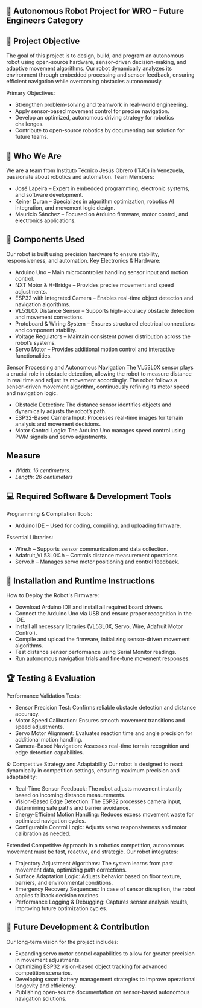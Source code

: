 ## 🚀 Autonomous Robot Project for WRO – Future Engineers Category


## 🎯 Project Objective
The goal of this project is to design, build, and program an autonomous robot using open-source hardware, sensor-driven decision-making, and adaptive movement algorithms. Our robot dynamically analyzes its environment through embedded processing and sensor feedback, ensuring efficient navigation while overcoming obstacles autonomously.

Primary Objectives:
- Strengthen problem-solving and teamwork in real-world engineering.
- Apply sensor-based movement control for precise navigation.
- Develop an optimized, autonomous driving strategy for robotics challenges.
- Contribute to open-source robotics by documenting our solution for future teams.


## 🔹 Who We Are
We are a team from Instituto Técnico Jesús Obrero (ITJO) in Venezuela, passionate about robotics and automation.
Team Members:
- José Lapeira – Expert in embedded programming, electronic systems, and software development.
- Keiner Duran – Specializes in algorithm optimization, robotics AI integration, and movement logic design.
- Mauricio Sánchez – Focused on Arduino firmware, motor control, and electronics applications.


## 🔧 Components Used
Our robot is built using precision hardware to ensure stability, responsiveness, and automation.
Key Electronics & Hardware:
- Arduino Uno – Main microcontroller handling sensor input and motion control.
- NXT Motor & H-Bridge – Provides precise movement and speed adjustments.
- ESP32 with Integrated Camera – Enables real-time object detection and navigation algorithms.
- VL53L0X Distance Sensor – Supports high-accuracy obstacle detection and movement corrections.
- Protoboard & Wiring System – Ensures structured electrical connections and component stability.
- Voltage Regulators – Maintain consistent power distribution across the robot’s systems.
- Servo Motor – Provides additional motion control and interactive functionalities.

Sensor Processing and Autonomous Navigation
The VL53L0X sensor plays a crucial role in obstacle detection, allowing the robot to measure distance in real time and adjust its movement accordingly. The robot follows a sensor-driven movement algorithm, continuously refining its motor speed and navigation logic.
- Obstacle Detection: The distance sensor identifies objects and dynamically adjusts the robot’s path.
- ESP32-Based Camera Input: Processes real-time images for terrain analysis and movement decisions.
- Motor Control Logic: The Arduino Uno manages speed control using PWM signals and servo adjustments.


## Measure
- _Width: 16 centimeters._
- _Length: 26 centimeters_


## 💻 Required Software & Development Tools

Programming & Compilation Tools:
- Arduino IDE – Used for coding, compiling, and uploading firmware.

Essential Libraries:
- Wire.h – Supports sensor communication and data collection.
- Adafruit_VL53L0X.h – Controls distance measurement operations.
- Servo.h – Manages servo motor positioning and control feedback.


## 🔌 Installation and Runtime Instructions
How to Deploy the Robot's Firmware:
- Download Arduino IDE and install all required board drivers.
- Connect the Arduino Uno via USB and ensure proper recognition in the IDE.
- Install all necessary libraries (VL53L0X, Servo, Wire, Adafruit Motor Control).
- Compile and upload the firmware, initializing sensor-driven movement algorithms.
- Test distance sensor performance using Serial Monitor readings.
- Run autonomous navigation trials and fine-tune movement responses.


## 🏆 Testing & Evaluation
Performance Validation Tests:
- Sensor Precision Test: Confirms reliable obstacle detection and distance accuracy.
- Motor Speed Calibration: Ensures smooth movement transitions and speed adjustments.
- Servo Motor Alignment: Evaluates reaction time and angle precision for additional motion handling.
- Camera-Based Navigation: Assesses real-time terrain recognition and edge detection capabilities.

⚙ Competitive Strategy and Adaptability
Our robot is designed to react dynamically in competition settings, ensuring maximum precision and adaptability:
- Real-Time Sensor Feedback: The robot adjusts movement instantly based on incoming distance measurements.
- Vision-Based Edge Detection: The ESP32 processes camera input, determining safe paths and barrier avoidance.
- Energy-Efficient Motion Handling: Reduces excess movement waste for optimized navigation cycles.
- Configurable Control Logic: Adjusts servo responsiveness and motor calibration as needed.
  
Extended Competitive Approach
In a robotics competition, autonomous movement must be fast, reactive, and strategic. Our robot integrates:
- Trajectory Adjustment Algorithms: The system learns from past movement data, optimizing path corrections.
- Surface Adaptation Logic: Adjusts behavior based on floor texture, barriers, and environmental conditions.
- Emergency Recovery Sequences: In case of sensor disruption, the robot applies fallback decision routines.
- Performance Logging & Debugging: Captures sensor analysis results, improving future optimization cycles.


## 🚀 Future Development & Contribution
Our long-term vision for the project includes:
- Expanding servo motor control capabilities to allow for greater precision in movement adjustments.
- Optimizing ESP32 vision-based object tracking for advanced competition scenarios.
- Developing smart battery management strategies to improve operational longevity and efficiency.
- Publishing open-source documentation on sensor-based autonomous navigation solutions.
